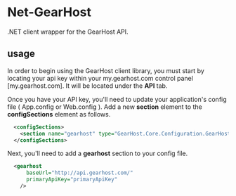 # Net-GearHost
.NET client wrapper for the GearHost API.


## usage
In order to begin using the GearHost client library, you must start by locating your api key within your my.gearhost.com control panel [my.gearhost.com]. It will be located under the **API** tab.

Once you have your API key, you'll need to update your application's config file ( App.config or Web.config ). Add a new **section** element to the **configSections** element as follows.

```xml
  <configSections>
    <section name="gearhost" type="GearHost.Core.Configuration.GearHostSection, GearHost.Core"/>
  </configSections>
```

Next, you'll need to add a **gearhost** section to your config file.

```xml
  <gearhost
      baseUrl="http://api.gearhost.com/"
      primaryApiKey="primaryApiKey"
    />
```


